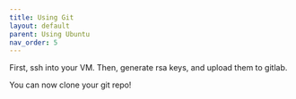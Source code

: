```yaml
---
title: Using Git
layout: default
parent: Using Ubuntu
nav_order: 5
---
```


First, ssh into your VM. Then, generate rsa keys, and upload them to gitlab.

You can now clone your git repo!